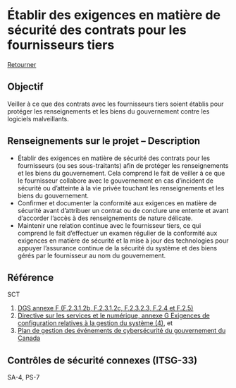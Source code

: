 # Établir des exigences en matière de sécurité des contrats pour les fournisseurs tiers

[Retourner](#lignes-directrices)

## Objectif

Veiller à ce que des contrats avec les fournisseurs tiers soient établis pour protéger les renseignements et les biens du gouvernement contre les logiciels malveillants.

## Renseignements sur le projet – Description

- Établir des exigences en matière de sécurité des contrats pour les fournisseurs (ou ses sous-traitants) afin de protéger les renseignements et les biens du gouvernement. Cela comprend le fait de veiller à ce que le fournisseur collabore avec le gouvernement en cas d’incident de sécurité ou d’atteinte à la vie privée touchant les renseignements et les biens du gouvernement.
- Confirmer et documenter la conformité aux exigences en matière de sécurité avant d’attribuer un contrat ou de conclure une entente et avant d’accorder l’accès à des renseignements de nature délicate.
- Maintenir une relation continue avec le fournisseur tiers, ce qui comprend le fait d’effectuer un examen régulier de la conformité aux exigences en matière de sécurité et la mise à jour des technologies pour appuyer l’assurance continue de la sécurité du système et des biens gérés par le fournisseur au nom du gouvernement.

## Référence

SCT

1. [DGS annexe F (F.2.3.1.2b, F.2.3.1.2c, F.2.3.2.3, F.2.4 et F.2.5)](https://www.tbs-sct.gc.ca/pol/doc-fra.aspx?id=32611#appF)
2. [Directive sur les services et le numérique, annexe G Exigences de configuration relatives à la gestion du système (4)](https://www.gcpedia.gc.ca/gcwiki/images/3/37/Exigences_de_configuration_relatives_%C3%A0_la_gestion_du_syst%C3%A8me.pdf), et
3. [Plan de gestion des événements de cybersécurité du gouvernement du Canada](https://www.canada.ca/fr/gouvernement/systeme/gouvernement-numerique/securite-confidentialite-ligne/gestion-securite-identite/plan-gestion-evenements-cybersecurite-gouvernement-canada.html)

## Contrôles de sécurité connexes (ITSG-33)

SA-4, PS-7
